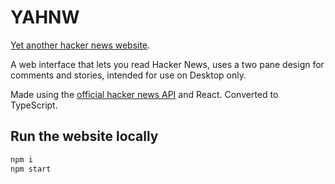 # YAHNW

[Yet another hacker news website](https://mitchelpaulin.github.io/YAHNW/). 

A web interface that lets you read Hacker News, uses a two pane design for comments and stories, intended for use on Desktop only. 

Made using the [official hacker news API](https://github.com/HackerNews/API) and React. Converted to TypeScript.

## Run the website locally

```bash
npm i
npm start
```
